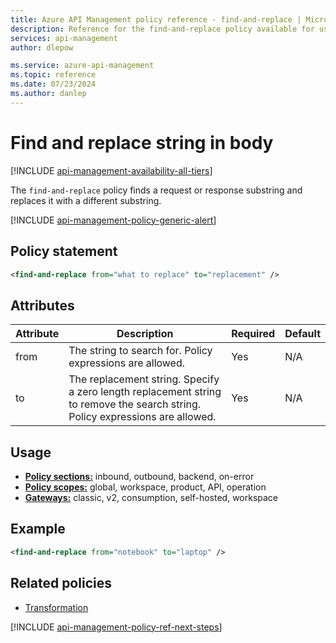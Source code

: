 ```yaml
---
title: Azure API Management policy reference - find-and-replace | Microsoft Docs
description: Reference for the find-and-replace policy available for use in Azure API Management. Provides policy usage, settings, and examples.
services: api-management
author: dlepow

ms.service: azure-api-management
ms.topic: reference
ms.date: 07/23/2024
ms.author: danlep
---
```


# Find and replace string in body

[!INCLUDE [api-management-availability-all-tiers](../../includes/api-management-availability-all-tiers.md)]

The `find-and-replace` policy finds a request or response substring and replaces it with a different substring.

[!INCLUDE [api-management-policy-generic-alert](../../includes/api-management-policy-generic-alert.md)]


## Policy statement

```xml
<find-and-replace from="what to replace" to="replacement" />
```


## Attributes

| Attribute         | Description                                            | Required | Default |
| ----------------- | ------------------------------------------------------ | -------- | ------- |
|from|The string to search for. Policy expressions are allowed. |Yes|N/A|
|to|The replacement string. Specify a zero length replacement string to remove the search string. Policy expressions are allowed. |Yes|N/A|

## Usage

- [**Policy sections:**](./api-management-howto-policies.md#sections) inbound, outbound, backend, on-error
- [**Policy scopes:**](./api-management-howto-policies.md#scopes) global, workspace, product, API, operation
-  [**Gateways:**](api-management-gateways-overview.md) classic, v2, consumption, self-hosted, workspace

## Example

```xml
<find-and-replace from="notebook" to="laptop" />
```

## Related policies

* [Transformation](api-management-policies.md#transformation)

[!INCLUDE [api-management-policy-ref-next-steps](../../includes/api-management-policy-ref-next-steps.md)]